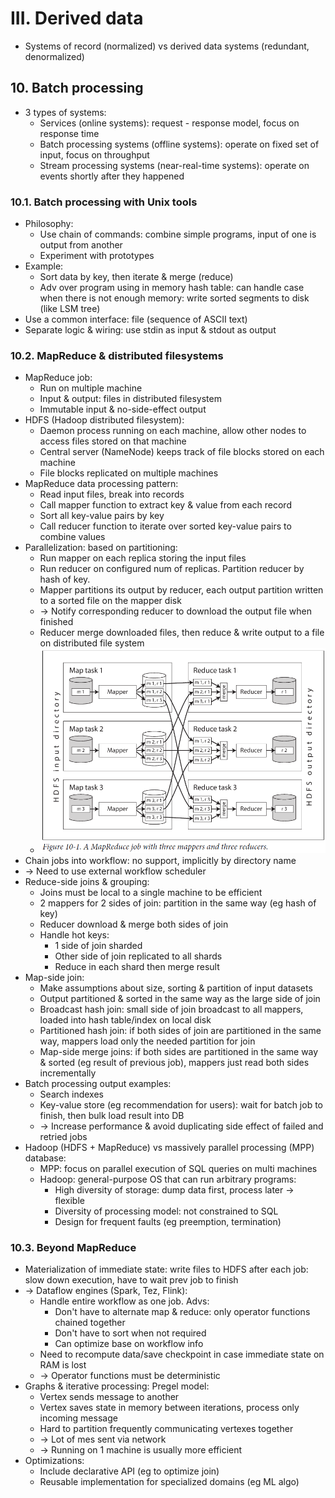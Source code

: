 # III. Derived data
- Systems of record (normalized) vs derived data systems (redundant, denormalized)
## 10. Batch processing
- 3 types of systems:
  - Services (online systems): request - response model, focus on response time
  - Batch processing systems (offline systems): operate on fixed set of input, focus on throughput
  - Stream processing systems (near-real-time systems): operate on events shortly after they happened
### 10.1. Batch processing with Unix tools
- Philosophy:
  - Use chain of commands: combine simple programs, input of one is output from another
  - Experiment with prototypes
- Example:
  - Sort data by key, then iterate & merge (reduce)
  - Adv over program using in memory hash table:
  can handle case when there is not enough memory: write sorted segments to disk (like LSM tree)
- Use a common interface: file (sequence of ASCII text)
- Separate logic & wiring: use stdin as input & stdout as output
### 10.2. MapReduce & distributed filesystems
- MapReduce job:
  - Run on multiple machine
  - Input & output: files in distributed filesystem
  - Immutable input & no-side-effect output
- HDFS (Hadoop distributed filesystem):
  - Daemon process running on each machine, allow other nodes to access files stored on that machine
  - Central server (NameNode) keeps track of file blocks stored on each machine
  - File blocks replicated on multiple machines
- MapReduce data processing pattern:
  - Read input files, break into records
  - Call mapper function to extract key & value from each record
  - Sort all key-value pairs by key
  - Call reducer function to iterate over sorted key-value pairs to combine values
- Parallelization: based on partitioning:
  - Run mapper on each replica storing the input files
  - Run reducer on configured num of replicas. Partition reducer by hash of key.
  - Mapper partitions its output by reducer, each output partition written to a sorted file on the mapper disk 
  - -> Notify corresponding reducer to download the output file when finished
  - Reducer merge downloaded files, then reduce & write output to a file on distributed file system
  - <img src="./resources/10.1.png" width="600"/>
- Chain jobs into workflow: no support, implicitly by directory name 
- -> Need to use external workflow scheduler
- Reduce-side joins & grouping:
  - Joins must be local to a single machine to be efficient
  - 2 mappers for 2 sides of join: partition in the same way (eg hash of key)
  - Reducer download & merge both sides of join
  - Handle hot keys:
    - 1 side of join sharded
    - Other side of join replicated to all shards
    - Reduce in each shard then merge result
- Map-side join:
  - Make assumptions about size, sorting & partition of input datasets
  - Output partitioned & sorted in the same way as the large side of join
  - Broadcast hash join: small side of join broadcast to all mappers, loaded into hash table/index on local disk
  - Partitioned hash join: if both sides of join are partitioned in the same way, mappers load only the needed partition for join
  - Map-side merge joins: if both sides are partitioned in the same way & sorted (eg result of previous job),
  mappers just read both sides incrementally
- Batch processing output examples:
  - Search indexes
  - Key-value store (eg recommendation for users): wait for batch job to finish, then bulk load result into DB 
  - -> Increase performance & avoid duplicating side effect of failed and retried jobs
- Hadoop (HDFS + MapReduce) vs massively parallel processing (MPP) database:
  - MPP: focus on parallel execution of SQL queries on multi machines
  - Hadoop: general-purpose OS that can run arbitrary programs:
    - High diversity of storage: dump data first, process later -> flexible
    - Diversity of processing model: not constrained to SQL
    - Design for frequent faults (eg preemption, termination)
### 10.3. Beyond MapReduce
- Materialization of immediate state: write files to HDFS after each job:
slow down execution, have to wait prev job to finish 
- -> Dataflow engines (Spark, Tez, Flink):
  - Handle entire workflow as one job. Advs:
    - Don't have to alternate map & reduce: only operator functions chained together
    - Don't have to sort when not required
    - Can optimize base on workflow info
  - Need to recompute data/save checkpoint in case immediate state on RAM is lost 
  - -> Operator functions must be deterministic
- Graphs & iterative processing: Pregel model:
  - Vertex sends message to another
  - Vertex saves state in memory between iterations, process only incoming message
  - Hard to partition frequently communicating vertexes together
  - -> Lot of mes sent via network
  - -> Running on 1 machine is usually more efficient
- Optimizations:
  - Include declarative API (eg to optimize join)
  - Reusable implementation for specialized domains (eg ML algo)
